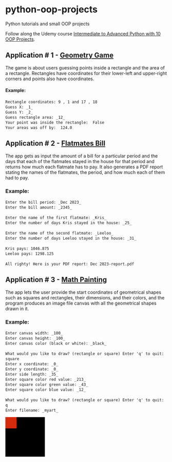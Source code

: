 # python-oop-projects
Python tutorials and small OOP projects

Follow along the Udemy course [Intermediate to Advanced Python with 10 OOP Projects](https://www.udemy.com/course/the-python-pro-course).

## Application # 1 - [Geometry Game](./geometry_game/)
The game is about users guessing points inside a rectangle and the area of a rectangle. Rectangles have coordinates for their lower-left and upper-right corners and points also have coordinates.

#### Example:
```
Rectangle coordinates: 9 , 1 and 17 , 18
Guess X: _1_
Guess Y: _2_
Guess rectangle area: _12_
Your point was inside the rectangle:  False
Your areas was off by:  124.0
```

## Application # 2 - [Flatmates Bill](./flatmates_bill/)
The app gets as input the amount of a bill for a particular period
and the days that each of the flatmates stayed in the house for that period and returns how much each flatmate has to pay. It also generates a PDF report stating the names of the flatmates, the period, and how much each of them had to pay.

### Example:
```
Enter the bill period: _Dec 2023_
Enter the bill amount: _2345_

Enter the name of the first flatmate: _Kris_
Enter the number of days Kris stayed in the house: _25_

Enter the name of the second flatmate: _Leeloo_
Enter the number of days Leeloo stayed in the house: _31_

Kris pays: 1046.875
Leeloo pays: 1298.125

All righty! Here is your PDF report: Dec 2023-report.pdf
```

## Application # 3 - [Math Painting](./math_painting/)
The app lets the user provide the start coordinates of geometrical shapes such as
squares and rectangles, their dimensions, and their colors, and the program produces an image file canvas with all the geometrical shapes drawn in it.

### Example:
```
Enter canvas width: _100_
Enter canvas height: _100_
Enter canvas color (black or white): _black_

What would you like to draw? (rectangle or square) Enter 'q' to quit: square
Enter x coordinate: _0_
Enter y coordinate: _0_
Enter side length: _35_
Enter square color red value: _213_
Enter square color green value: _43_
Enter square color blue value: _12_

What would you like to draw? (rectangle or square) Enter 'q' to quit: q
Enter filename: _myart_
```

![math_painting_example](math_painting/files/example.png)
